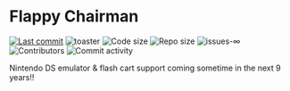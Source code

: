 # Flappy Chairman

[![Last commit](https://img.shields.io/github/last-commit/RightOnAether/Flappy-Chairman?style=flat)](https://github.com/RightOnAether/Flappy-Chairman/commits)
![toaster](https://img.shields.io/badge/playable_on-Nintendo_DS-red?style=flat&logo=windows95)
![Code size](https://img.shields.io/github/languages/code-size/RightOnAether/Flappy-Chairman?style=flat)
![Repo size](https://img.shields.io/github/repo-size/RightOnAether/Flappy-Chairman?style=flat)
![issues-∞](https://img.shields.io/badge/issues-%E2%88%9E-black?style=flat&logo=github)
![Contributors](https://img.shields.io/github/contributors/RightOnAether/Flappy-Chairman?style=flat)
![Commit activity](https://img.shields.io/github/commit-activity/y/RightOnAether/Flappy-Chairman?style=flat)

Nintendo DS emulator & flash cart support coming sometime in the next 9 years!!
